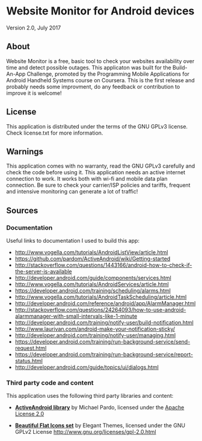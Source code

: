 # Website Monitor for Android devices

Version 2.0, July 2017

## About

Website Monitor is a free, basic tool to check your websites availability
over time and detect possible outages.
This applicaton was built for the Build-An-App Challenge, promoted by
the Programming Mobile Applications for Android Handheld Systems course
on Coursera. This is the first release and probably needs some improvment,
do any feedback or contribution to improve it is welcome!

## License

This application is distributed under the terms of the GNU GPLv3 license.
Check license.txt for more information.

## Warnings

This application comes with no warranty, read the GNU GPLv3 carefully
and check the code before using it.
This application needs an active internet connection to work.
It works both with wi-fi and mobile data plan connection.
Be sure to check your carrier/ISP policies and tariffs, frequent
and intensive monitoring can generate a lot of traffic!

## Sources

### Documentation

Useful links to documentation I used to build this app:

 - http://www.vogella.com/tutorials/AndroidListView/article.html
 - https://github.com/pardom/ActiveAndroid/wiki/Getting-started
 - http://stackoverflow.com/questions/1443166/android-how-to-check-if-the-server-is-available
 - http://developer.android.com/guide/components/services.html
 - http://www.vogella.com/tutorials/AndroidServices/article.html
 - https://developer.android.com/training/scheduling/alarms.html
 - http://www.vogella.com/tutorials/AndroidTaskScheduling/article.html
 - http://developer.android.com/reference/android/app/AlarmManager.html
 - http://stackoverflow.com/questions/24264093/how-to-use-android-alarmmanager-with-small-intervals-like-1-minute
 - http://developer.android.com/training/notify-user/build-notification.html
 - http://www.laurivan.com/android-make-your-notification-sticky/
 - http://developer.android.com/training/notify-user/managing.html
 - https://developer.android.com/training/run-background-service/send-request.html
 - https://developer.android.com/training/run-background-service/report-status.html
 - http://developer.android.com/guide/topics/ui/dialogs.html

### Third party code and content

This application uses the following third party libraries and content:

 - [**ActiveAndroid library**](http://www.activeandroid.com) by Michael Pardo,
licensed under the [Apache License 2.0](http://www.apache.org/licenses/LICENSE-2.0.html)

 - [**Beautiful Flat Icons set**](http://www.elegantthemes.com/blog/freebie-of-the-week/beautiful-flat-icons-for-free) by Elegant Themes,
licensed under the GNU GPLv2 License http://www.gnu.org/licenses/gpl-2.0.html
